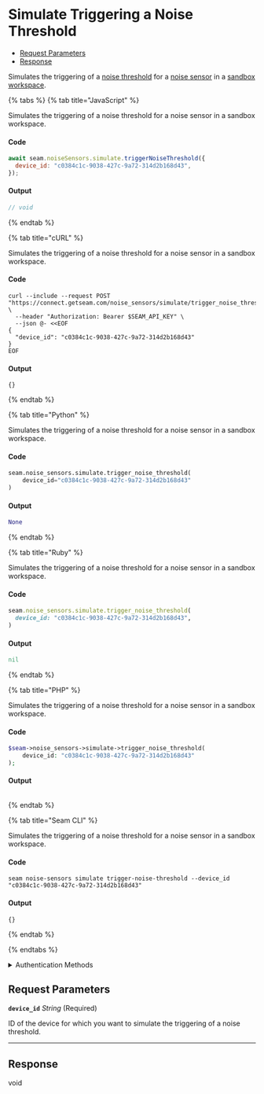 # Simulate Triggering a Noise Threshold

- [Request Parameters](#request-parameters)
- [Response](#response)

Simulates the triggering of a [noise threshold](https://docs.seam.co/latest/capability-guides/noise-sensors/configure-noise-threshold-settings) for a [noise sensor](https://docs.seam.co/latest/capability-guides/noise-sensors) in a [sandbox workspace](../../../core-concepts/workspaces/README.md#sandbox-workspaces).


{% tabs %}
{% tab title="JavaScript" %}

Simulates the triggering of a noise threshold for a noise sensor in a sandbox workspace.

#### Code

```javascript
await seam.noiseSensors.simulate.triggerNoiseThreshold({
  device_id: "c0384c1c-9038-427c-9a72-314d2b168d43",
});
```

#### Output

```javascript
// void
```
{% endtab %}

{% tab title="cURL" %}

Simulates the triggering of a noise threshold for a noise sensor in a sandbox workspace.

#### Code

```curl
curl --include --request POST "https://connect.getseam.com/noise_sensors/simulate/trigger_noise_threshold" \
  --header "Authorization: Bearer $SEAM_API_KEY" \
  --json @- <<EOF
{
  "device_id": "c0384c1c-9038-427c-9a72-314d2b168d43"
}
EOF
```

#### Output

```curl
{}
```
{% endtab %}

{% tab title="Python" %}

Simulates the triggering of a noise threshold for a noise sensor in a sandbox workspace.

#### Code

```python
seam.noise_sensors.simulate.trigger_noise_threshold(
    device_id="c0384c1c-9038-427c-9a72-314d2b168d43"
)
```

#### Output

```python
None
```
{% endtab %}

{% tab title="Ruby" %}

Simulates the triggering of a noise threshold for a noise sensor in a sandbox workspace.

#### Code

```ruby
seam.noise_sensors.simulate.trigger_noise_threshold(
  device_id: "c0384c1c-9038-427c-9a72-314d2b168d43",
)
```

#### Output

```ruby
nil
```
{% endtab %}

{% tab title="PHP" %}

Simulates the triggering of a noise threshold for a noise sensor in a sandbox workspace.

#### Code

```php
$seam->noise_sensors->simulate->trigger_noise_threshold(
    device_id: "c0384c1c-9038-427c-9a72-314d2b168d43"
);
```

#### Output

```php

```
{% endtab %}

{% tab title="Seam CLI" %}

Simulates the triggering of a noise threshold for a noise sensor in a sandbox workspace.

#### Code

```seam_cli
seam noise-sensors simulate trigger-noise-threshold --device_id "c0384c1c-9038-427c-9a72-314d2b168d43"
```

#### Output

```seam_cli
{}
```
{% endtab %}

{% endtabs %}


<details>

<summary>Authentication Methods</summary>

- API key
- Personal access token
  <br>Must also include the `seam-workspace` header in the request.

To learn more, see [Authentication](https://docs.seam.co/latest/api/authentication).
</details>

## Request Parameters

**`device_id`** *String* (Required)

ID of the device for which you want to simulate the triggering of a noise threshold.

---


## Response

void

